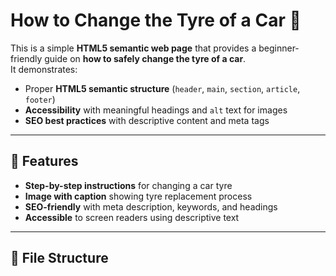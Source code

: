 # How to Change the Tyre of a Car 🚗

This is a simple **HTML5 semantic web page** that provides a beginner-friendly guide on **how to safely change the tyre of a car**.  
It demonstrates:

- Proper **HTML5 semantic structure** (`header`, `main`, `section`, `article`, `footer`)  
- **Accessibility** with meaningful headings and `alt` text for images  
- **SEO best practices** with descriptive content and meta tags  

---

## 🔹 Features

- **Step-by-step instructions** for changing a car tyre  
- **Image with caption** showing tyre replacement process  
- **SEO-friendly** with meta description, keywords, and headings  
- **Accessible** to screen readers using descriptive text  

---

## 🔹 File Structure

